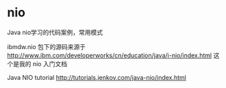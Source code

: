 nio
===

Java nio学习的代码案例，常用模式

ibmdw.nio 包下的源码来源于 http://www.ibm.com/developerworks/cn/education/java/j-nio/index.html
    这个是我的 nio 入门文档
    
Java NIO tutorial   http://tutorials.jenkov.com/java-nio/index.html
